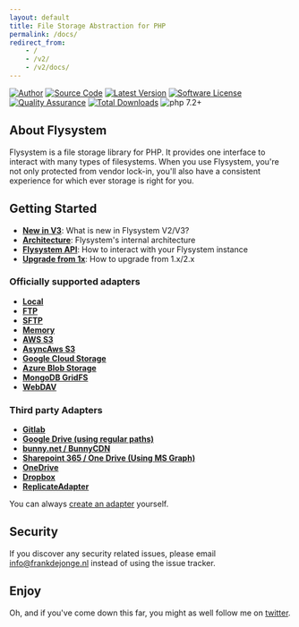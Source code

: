 ```yaml
---
layout: default
title: File Storage Abstraction for PHP
permalink: /docs/
redirect_from:
    - /
    - /v2/
    - /v2/docs/
---
```


[![Author](https://img.shields.io/badge/author-@frankdejonge-blue.svg)](https://twitter.com/frankdejonge)
[![Source Code](https://img.shields.io/badge/source-thephpleague/flysystem-blue.svg)](https://github.com/thephpleague/flysystem)
[![Latest Version](https://img.shields.io/github/tag/thephpleague/flysystem.svg)](https://github.com/thephpleague/flysystem/releases)
[![Software License](https://img.shields.io/badge/license-MIT-brightgreen.svg)](https://github.com/thephpleague/flysystem/blob/master/LICENSE)
[![Quality Assurance](https://github.com/thephpleague/flysystem/workflows/Quality%20Assurance/badge.svg?branch=2.x)](https://github.com/thephpleague/flysystem/actions?query=workflow%3A%22Quality+Assurance%22)
[![Total Downloads](https://img.shields.io/packagist/dt/league/flysystem.svg)](https://packagist.org/packages/league/flysystem)
![php 7.2+](https://img.shields.io/badge/php-min%208.0.2-red.svg)

## About Flysystem

Flysystem is a file storage library for PHP. It provides one interface to
interact with many types of filesystems. When you use Flysystem, you're
not only protected from vendor lock-in, you'll also have a consistent experience
for which ever storage is right for you.

## Getting Started

* **[New in V3](/docs/what-is-new/)**: What is new in Flysystem V2/V3?
* **[Architecture](/docs/architecture/)**: Flysystem's internal architecture
* **[Flysystem API](/docs/usage/filesystem-api/)**: How to interact with your Flysystem instance
* **[Upgrade from 1x](/docs/upgrade-from-1.x/)**: How to upgrade from 1.x/2.x

### Officially supported adapters

* **[Local](/docs/adapter/local/)**
* **[FTP](/docs/adapter/ftp/)**
* **[SFTP](/docs/adapter/sftp-v3/)**
* **[Memory](/docs/adapter/in-memory/)**
* **[AWS S3](/docs/adapter/aws-s3-v3/)**
* **[AsyncAws S3](/docs/adapter/async-aws-s3/)**
* **[Google Cloud Storage](/docs/adapter/google-cloud-storage/)**
* **[Azure Blob Storage](/docs/adapter/azure-blob-storage/)**
* **[MongoDB GridFS](/docs/adapter/gridfs/)**
* **[WebDAV](/docs/adapter/webdav/)**

### Third party Adapters

* **[Gitlab](/docs/adapter/gitlab/)**
* **[Google Drive (using regular paths)](https://github.com/masbug/flysystem-google-drive-ext)**
* **[bunny.net / BunnyCDN](https://github.com/PlatformCommunity/flysystem-bunnycdn/tree/v3)**
* **[Sharepoint 365 / One Drive (Using MS Graph)](https://github.com/shitware-ltd/flysystem-msgraph)**
* **[OneDrive](https://github.com/doerffler/flysystem-onedrive)**
* **[Dropbox](https://github.com/spatie/flysystem-dropbox)**
* **[ReplicateAdapter](https://github.com/ajgarlag/flysystem-replicate)**

You can always [create an adapter](/docs/advanced/creating-an-adapter/) yourself.

## Security

If you discover any security related issues, please email info@frankdejonge.nl instead of using the issue tracker.

## Enjoy

Oh, and if you've come down this far, you might as well follow me on [twitter](https://twitter.com/frankdejonge).
